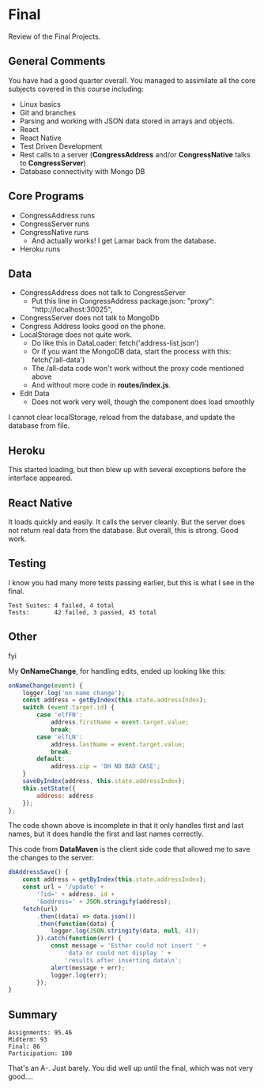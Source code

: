 # Final

Review of the Final Projects.

## General Comments

You have had a good quarter overall. You managed to assimilate all the core subjects covered in this course including:

- Linux basics
- Git and branches
- Parsing and working with JSON data stored in arrays and objects.
- React
- React Native
- Test Driven Development
- Rest calls to a server (**CongressAddress** and/or **CongressNative** talks to **CongressServer**)
- Database connectivity with Mongo DB

## Core Programs

- CongressAddress runs
- CongressServer runs
- CongressNative runs
  - And actually works! I get Lamar back from the database.
- Heroku runs

## Data

- CongressAddress does not talk to CongressServer
  - Put this line in CongressAddress package.json: "proxy": "http://localhost:30025",
- CongressServer does not talk to MongoDb
- Congress Address looks good on the phone.
- LocalStorage does not quite work.
  - Do like this in DataLoader: fetch('address-list.json')
  - Or if you want the MongoDB data, start the process with this: fetch('/all-data')
  - The /all-data code won't work without the proxy code mentioned above
  - And without more code in **routes/index.js**.
- Edit Data
  - Does not work very well, though the component does load smoothly

I cannot clear localStorage, reload from the database, and update the database from file.

## Heroku

This started loading, but then blew up with several exceptions before the interface appeared.

## React Native

It loads quickly and easily. It calls the server cleanly. But the server does not return real data from the database. But overall, this is strong. Good work.

## Testing

I know you had many more tests passing earlier, but this is what I see in the final.

```
Test Suites: 4 failed, 4 total
Tests:       42 failed, 3 passed, 45 total
```

## Other

fyi

My **OnNameChange**, for handling edits, ended up looking like this:

```javascript
onNameChange(event) {
    logger.log('on name change');
    const address = getByIndex(this.state.addressIndex);
    switch (event.target.id) {
        case 'elfFN':
            address.firstName = event.target.value;
            break;
        case 'elfLN':
            address.lastName = event.target.value;
            break;
        default:
            address.zip = 'OH NO BAD CASE';
    }
    saveByIndex(address, this.state.addressIndex);
    this.setState({
        address: address
    });
};
```

The code shown above is incomplete in that it only handles first and last names, but it does handle the first and last names correctly.

This code from **DataMaven** is the client side code that allowed me to save the changes to the server:

```javascript
dbAddressSave() {
    const address = getByIndex(this.state.addressIndex);
    const url = '/update' +
        '?id=' + address._id +
        '&address=' + JSON.stringify(address);
    fetch(url)
        .then((data) => data.json())
        .then(function(data) {
            logger.log(JSON.stringify(data, null, 4));
        }).catch(function(err) {
            const message = 'Either could not insert ' +
                'data or could not display ' +
                'results after inserting data\n';
            alert(message + err);
            logger.log(err);
        });
}
```

## Summary

```
Assignments: 95.46
Midterm: 93
Final: 86
Participation: 100
```

That's an A-. Just barely. You did well up until the final, which was not very good....
